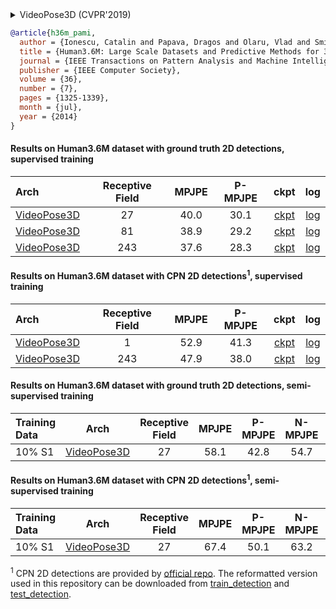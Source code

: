 <!-- [ALGORITHM] -->

<details>
<summary>VideoPose3D (CVPR'2019)</summary>

```bibtex
@inproceedings{pavllo20193d,
  title={3d human pose estimation in video with temporal convolutions and semi-supervised training},
  author={Pavllo, Dario and Feichtenhofer, Christoph and Grangier, David and Auli, Michael},
  booktitle={Proceedings of the IEEE/CVF Conference on Computer Vision and Pattern Recognition},
  pages={7753--7762},
  year={2019}
}
```

</details>

<!-- [DATASET] -->

```bibtex
@article{h36m_pami,
  author = {Ionescu, Catalin and Papava, Dragos and Olaru, Vlad and Sminchisescu,  Cristian},
  title = {Human3.6M: Large Scale Datasets and Predictive Methods for 3D Human Sensing in Natural Environments},
  journal = {IEEE Transactions on Pattern Analysis and Machine Intelligence},
  publisher = {IEEE Computer Society},
  volume = {36},
  number = {7},
  pages = {1325-1339},
  month = {jul},
  year = {2014}
}
```

#### Results on Human3.6M dataset with ground truth 2D detections, supervised training

| Arch | Receptive Field | MPJPE | P-MPJPE | ckpt | log |
| :--- | :---: | :---: | :---: | :---: | :---: |
| [VideoPose3D](/configs/body/3d_kpt_sview_rgb_vid/video_pose_lift/h36m/videopose3d_h36m_27frames_fullconv_supervised.py) | 27 | 40.0 | 30.1 | [ckpt](https://download.openmmlab.com/mmpose/body3d/videopose/videopose_h36m_27frames_fullconv_supervised-fe8fbba9_20210527.pth) | [log](https://download.openmmlab.com/mmpose/body3d/videopose/videopose_h36m_27frames_fullconv_supervised_20210527.log.json) |
| [VideoPose3D](/configs/body/3d_kpt_sview_rgb_vid/video_pose_lift/h36m/videopose3d_h36m_81frames_fullconv_supervised.py) | 81 | 38.9 | 29.2 | [ckpt](https://download.openmmlab.com/mmpose/body3d/videopose/videopose_h36m_81frames_fullconv_supervised-1f2d1104_20210527.pth) | [log](https://download.openmmlab.com/mmpose/body3d/videopose/videopose_h36m_81frames_fullconv_supervised_20210527.log.json) |
| [VideoPose3D](/configs/body/3d_kpt_sview_rgb_vid/video_pose_lift/h36m/videopose3d_h36m_243frames_fullconv_supervised.py) | 243 | 37.6 | 28.3 | [ckpt](https://download.openmmlab.com/mmpose/body3d/videopose/videopose_h36m_243frames_fullconv_supervised-880bea25_20210527.pth) | [log](https://download.openmmlab.com/mmpose/body3d/videopose/videopose_h36m_243frames_fullconv_supervised_20210527.log.json) |

#### Results on Human3.6M dataset with CPN 2D detections<sup>1</sup>, supervised training

| Arch | Receptive Field | MPJPE | P-MPJPE | ckpt | log |
| :--- | :---: | :---: | :---: | :---: | :---: |
| [VideoPose3D](/configs/body/3d_kpt_sview_rgb_vid/video_pose_lift/h36m/videopose3d_h36m_1frame_fullconv_supervised_cpn_ft.py) | 1 | 52.9 | 41.3 | [ckpt](https://download.openmmlab.com/mmpose/body3d/videopose/videopose_h36m_1frame_fullconv_supervised_cpn_ft-5c3afaed_20210527.pth) | [log](https://download.openmmlab.com/mmpose/body3d/videopose/videopose_h36m_1frame_fullconv_supervised_cpn_ft_20210527.log.json) |
| [VideoPose3D](/cconfigs/body3d/videopose/h36m/videopose3d_h36m_243frames_fullconv_supervised_cpn_ft.py) | 243 | 47.9 | 38.0 | [ckpt](https://download.openmmlab.com/mmpose/body3d/videopose/videopose_h36m_243frames_fullconv_supervised_cpn_ft-88f5abbb_20210527.pth) | [log](https://download.openmmlab.com/mmpose/body3d/videopose/videopose_h36m_243frames_fullconv_supervised_cpn_ft_20210527.log.json) |

#### Results on Human3.6M dataset with ground truth 2D detections, semi-supervised training

| Training Data | Arch | Receptive Field | MPJPE | P-MPJPE | N-MPJPE | ckpt | log |
| :--- | :---: | :---: | :---: | :---: | :---: | :---: | :---: |
| 10% S1 | [VideoPose3D](/configs/body/3d_kpt_sview_rgb_vid/video_pose_lift/h36m/videopose3d_h36m_27frames_fullconv_semi-supervised.py) | 27 | 58.1 | 42.8 | 54.7 | [ckpt](https://download.openmmlab.com/mmpose/body3d/videopose/videopose_h36m_27frames_fullconv_semi-supervised-54aef83b_20210527.pth) | [log](https://download.openmmlab.com/mmpose/body3d/videopose/videopose_h36m_27frames_fullconv_semi-supervised_20210527.log.json) |

#### Results on Human3.6M dataset with CPN 2D detections<sup>1</sup>, semi-supervised training

| Training Data | Arch | Receptive Field | MPJPE | P-MPJPE | N-MPJPE | ckpt | log |
| :--- | :---: | :---: | :---: | :---: | :---: | :---: | :---: |
| 10% S1 | [VideoPose3D](/configs/body/3d_kpt_sview_rgb_vid/video_pose_lift/h36m/videopose3d_h36m_27frames_fullconv_semi-supervised_cpn_ft.py) | 27 | 67.4 | 50.1 | 63.2 | [ckpt](https://download.openmmlab.com/mmpose/body3d/videopose/videopose_h36m_27frames_fullconv_semi-supervised_cpn_ft-71be9cde_20210527.pth) | [log](https://download.openmmlab.com/mmpose/body3d/videopose/videopose_h36m_27frames_fullconv_semi-supervised_cpn_ft_20210527.log.json) |

<sup>1</sup> CPN 2D detections are provided by [official repo](https://github.com/facebookresearch/VideoPose3D/blob/master/DATASETS.md). The reformatted version used in this repository can be downloaded from [train_detection](https://download.openmmlab.com/mmpose/body3d/videopose/cpn_ft_h36m_dbb_train.npy) and [test_detection](https://download.openmmlab.com/mmpose/body3d/videopose/cpn_ft_h36m_dbb_test.npy).
